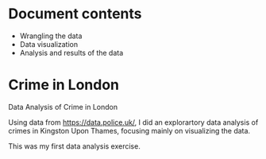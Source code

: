 # Document contents
- Wrangling the data
- Data visualization
- Analysis and results of the data

# Crime in London

Data Analysis of Crime in London

Using data from https://data.police.uk/, I did an explorartory data analysis of crimes in Kingston Upon Thames, focusing mainly on visualizing the data.

This was my first data analysis exercise.
